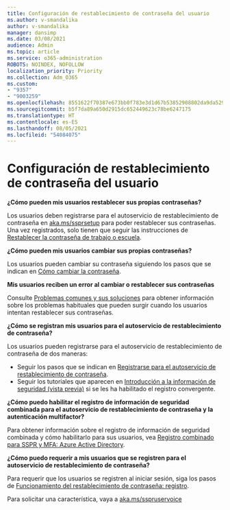 ```yaml
---
title: Configuración de restablecimiento de contraseña del usuario
ms.author: v-smandalika
author: v-smandalika
manager: dansimp
ms.date: 03/08/2021
audience: Admin
ms.topic: article
ms.service: o365-administration
ROBOTS: NOINDEX, NOFOLLOW
localization_priority: Priority
ms.collection: Adm_O365
ms.custom:
- "9357"
- "9003259"
ms.openlocfilehash: 8551622f70387e673bb0f783e3d1d67b53852908802da9da5295f521775bacf8
ms.sourcegitcommit: b5f7da89a650d2915dc652449623c78be6247175
ms.translationtype: HT
ms.contentlocale: es-ES
ms.lasthandoff: 08/05/2021
ms.locfileid: "54084075"
---
```

# <a name="user-reset-password-setup"></a>Configuración de restablecimiento de contraseña del usuario

**¿Cómo pueden mis usuarios restablecer sus propias contraseñas?**

Los usuarios deben registrarse para el autoservicio de restablecimiento de contraseña en [aka.ms/ssprsetup](https://mysignins.microsoft.com/security-info) para poder restablecer sus contraseñas. Una vez registrados, solo tienen que seguir las instrucciones de [Restablecer la contraseña de trabajo o escuela](https://docs.microsoft.com/azure/active-directory/user-help/active-directory-passwords-update-your-own-password).

**¿Cómo pueden mis usuarios cambiar sus propias contraseñas?**

Los usuarios pueden cambiar su contraseña siguiendo los pasos que se indican en [Cómo cambiar la contraseña](https://docs.microsoft.com/azure/active-directory/user-help/active-directory-passwords-update-your-own-password).

**Mis usuarios reciben un error al cambiar o restablecer sus contraseñas**

Consulte [Problemas comunes y sus soluciones](https://docs.microsoft.com/azure/active-directory/user-help/active-directory-passwords-update-your-own-password) para obtener información sobre los problemas habituales que pueden surgir cuando los usuarios intentan restablecer sus contraseñas.

**¿Cómo se registran mis usuarios para el autoservicio de restablecimiento de contraseña?**

Los usuarios pueden registrarse para el autoservicio de restablecimiento de contraseña de dos maneras:

- Seguir los pasos que se indican en [Registrarse para el autoservicio de restablecimiento de contraseña](https://docs.microsoft.com/azure/active-directory/user-help/active-directory-passwords-reset-register).
- Seguir los tutoriales que aparecen en [Introducción a la información de seguridad (vista previa)](https://docs.microsoft.com/azure/active-directory/user-help/security-info-setup-signin) si se les ha habilitado el registro convergente.

**¿Cómo puedo habilitar el registro de información de seguridad combinada para el autoservicio de restablecimiento de contraseña y la autenticación multifactor?**

Para obtener información sobre el registro de información de seguridad combinada y cómo habilitarlo para sus usuarios, vea [Registro combinado para SSPR y MFA: Azure Active Directory](https://docs.microsoft.com/azure/active-directory/authentication/concept-registration-mfa-sspr-combined).

**¿Cómo puedo requerir a mis usuarios que se registren para el autoservicio de restablecimiento de contraseña?**

Para requerir que los usuarios se registren al iniciar sesión, siga los pasos de [Funcionamiento del restablecimiento de contraseña: registro](https://docs.microsoft.com/azure/active-directory/authentication/concept-sspr-howitworks).

Para solicitar una característica, vaya a [aka.ms/sspruservoice](https://feedback.azure.com/forums/169401-azure-active-directory/category/166251-self-service-password-reset)



 












